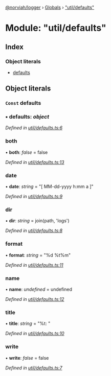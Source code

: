 [@norviah/logger](../README.md) › [Globals](../globals.md) › ["util/defaults"](_util_defaults_.md)

# Module: "util/defaults"

## Index

### Object literals

* [defaults](_util_defaults_.md#const-defaults)

## Object literals

### `Const` defaults

### ▪ **defaults**: *object*

*Defined in [util/defaults.ts:6](https://github.com/Norviah/logger/blob/7f44bca/src/util/defaults.ts#L6)*

###  both

• **both**: *false* = false

*Defined in [util/defaults.ts:13](https://github.com/Norviah/logger/blob/7f44bca/src/util/defaults.ts#L13)*

###  date

• **date**: *string* = "[ MM-dd-yyyy h:mm a ]"

*Defined in [util/defaults.ts:9](https://github.com/Norviah/logger/blob/7f44bca/src/util/defaults.ts#L9)*

###  dir

• **dir**: *string* = join(path, 'logs')

*Defined in [util/defaults.ts:8](https://github.com/Norviah/logger/blob/7f44bca/src/util/defaults.ts#L8)*

###  format

• **format**: *string* = "%d %t%m"

*Defined in [util/defaults.ts:11](https://github.com/Norviah/logger/blob/7f44bca/src/util/defaults.ts#L11)*

###  name

• **name**: *undefined* = undefined

*Defined in [util/defaults.ts:12](https://github.com/Norviah/logger/blob/7f44bca/src/util/defaults.ts#L12)*

###  title

• **title**: *string* = "%t: "

*Defined in [util/defaults.ts:10](https://github.com/Norviah/logger/blob/7f44bca/src/util/defaults.ts#L10)*

###  write

• **write**: *false* = false

*Defined in [util/defaults.ts:7](https://github.com/Norviah/logger/blob/7f44bca/src/util/defaults.ts#L7)*
